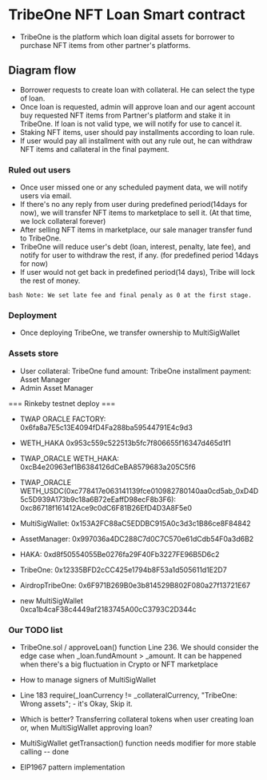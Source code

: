 # TribeOne NFT Loan Smart contract

- TribeOne is the platform which loan digital assets for borrower to purchase NFT items from other partner's platforms.

## Diagram flow
- Borrower requests to create loan with collateral. He can select the type of loan.
- Once loan is requested, admin will approve loan and our agent account buy requested NFT items from Partner's platform and stake it in TribeOne.
  If loan is not valid type, we will notify for use to cancel it.
- Staking NFT items, user should pay installments according to loan rule.
- If user would pay all installment with out any rule out, he can withdraw NFT items and callateral in the final payment.

### Ruled out users
- Once user missed one or any scheduled payment data, we will notify users via email.
- If there's no any reply from user during predefined period(14days for now), we will transfer NFT items to marketplace to sell it. (At that time, we lock collateral forever)
- After selling NFT items in marketplace, our sale manager transfer fund to TribeOne.
- TribeOne will reduce user's debt (loan, interest, penalty, late fee), and notify for user to withdraw the rest, if any. (for predefined period 14days for now)
- If user would not get back in predefined period(14 days), Tribe will lock the rest of money.    

``bash
Note: We set late fee and final penaly as 0 at the first stage.
``

### Deployment
- Once deploying TribeOne, we transfer ownership to MultiSigWallet


### Assets store
  - User
    collateral: TribeOne
    fund amount: TribeOne
    installment payment: Asset Manager
  - Admin
    Asset Manager


=== Rinkeby testnet deploy ===
  - TWAP ORACLE FACTORY: 0x6fa8a7E5c13E4094fD4Fa288ba59544791E4c9d3
  - WETH_HAKA 0x953c559c522513b5fc7f806655f16347d465d1f1
  - TWAP_ORACLE WETH_HAKA: 0xcB4e20963ef1B6384126dCeBA8579683a205C5f6
  - TWAP_ORACLE WETH_USDC(0xc778417e063141139fce010982780140aa0cd5ab_0xD4D5c5D939A173b9c18a6B72eEaffD98ecF8b3F6): 0xc86718f161412Ace9c0dC6F81B26EfD4D3A8F5e0

  - MultiSigWallet: 0x153A2FC88aC5EDDBC915A0c3d3c1B86ce8F84842
  - AssetManager: 0x997036a4DC288C7d0C7C570e61dCdb54F0a3d6B2
  - HAKA: 0xd8f50554055Be0276fa29F40Fb3227FE96B5D6c2
  - TribeOne: 0x12335BFD2cCC425e1794b8F53a1d505611d1E2D7
  - AirdropTribeOne: 0x6F971B269B0e3b814529B802F080a27f13721E67

  - new MultiSigWallet 0xca1b4caF38c4449af2183745A00cC3793C2D344c

### Our TODO list
- TribeOne.sol / approveLoan() function Line 236.
  We should consider the edge case when _loan.fundAmount > _amount. It can be happened when there's a big fluctuation in Crypto or NFT marketplace

- How to manage signers of MultiSigWallet

- Line 183
  require(_loanCurrency != _collateralCurrency, "TribeOne: Wrong assets"; - it's Okay, Skip it.

- Which is better?
  Transferring collateral tokens when user creating loan or, when MultiSigWallet approving loan?

- MultiSigWallet
  getTransaction() function needs modifier for more stable calling   -- done

- EIP1967 pattern implementation
